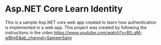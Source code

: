 # Asp.NET Core Learn Identity

This is a sample Asp.NET core web app created to learn how authentication is implemented in a web app. This project was created by following the instructions in the video https://www.youtube.com/watch?v=B0_gM-wBlmE&ab_channel=SameerSaini
